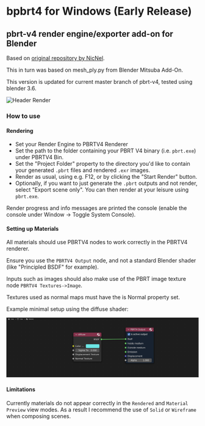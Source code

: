 # bpbrt4 for Windows (Early Release)
## pbrt-v4 render engine/exporter add-on for Blender
Based on [original repository by NicNel](https://github.com/NicNel/bpbrt4).

This in turn was based on mesh_ply.py from Blender Mitsuba Add-On.

This version is updated for current master branch of pbrt-v4, tested using blender 3.6.

![Header Render](images/teaser1.png)
### How to use

#### Rendering

- Set your Render Engine to PBRTV4 Renderer
- Set the path to the folder containing your PBRT V4 binary (i.e. `pbrt.exe`) under PBRTV4 Bin.
- Set the "Project Folder" property to the directory you'd like to contain your generated `.pbrt` files and rendered `.exr` images.
- Render as usual, using e.g. F12, or by clicking the "Start Render" button.
- Optionally, if you want to just generate the `.pbrt` outputs and not render, select "Export scene only". You can then render at your leisure using `pbrt.exe`.

Render progress and info messages are printed the console (enable the console under Window -> Toggle System Console).

#### Setting up Materials

All materials should use PBRTV4 nodes to work correctly in the PBRTV4 renderer.

Ensure you use the `PBRTV4 Output` node, and not a standard Blender shader (like "Principled BSDF" for example).

Inputs such as images should also make use of the PBRT image texture node `PBRTV4 Textures->Image`.

Textures used as normal maps must have the is Normal property set.

Example minimal setup using the diffuse shader:

![Example Minimal Nodes](images/examplematerial.png)

#### Limitations

Currently materials do not appear correctly in the `Rendered` and `Material Preview` view modes. As a result I recommend the use of `Solid` or `Wireframe` when composing scenes.


